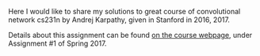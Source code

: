 Here I would like to share my solutions to great course of convolutional network cs231n by Andrej Karpathy, given in Stanford in 2016, 2017.

Details about this assignment can be found [on the course webpage](http://cs231n.github.io/), under Assignment #1 of Spring 2017.
